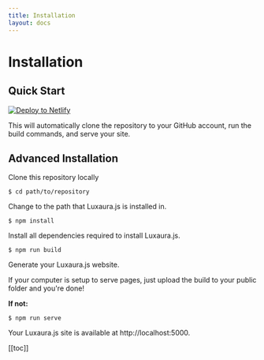 ```yaml
---
title: Installation
layout: docs
---
```


# Installation

## Quick Start
[![Deploy to Netlify](https://www.netlify.com/img/deploy/button.svg)](https://app.netlify.com/start/deploy?repository=https://github.com/TristianK3604/Luxaura.js)

This will automatically clone the repository to your GitHub account, run the build commands, and serve your site.

## Advanced Installation

Clone this repository locally

````shell
$ cd path/to/repository
````
Change to the path that Luxaura.js is installed in.
````shell
$ npm install
````
Install all dependencies required to install Luxaura.js.
````shell
$ npm run build
````
Generate your Luxaura.js website.

If your computer is setup to serve pages, just upload the build to your public folder and you're done!

**If not:**

````shell
$ npm run serve
````
Your Luxaura.js site is available at http://localhost:5000.

<div uk-scrollspy-nav="closest: li; scroll: true">

[[toc]]

</div>
